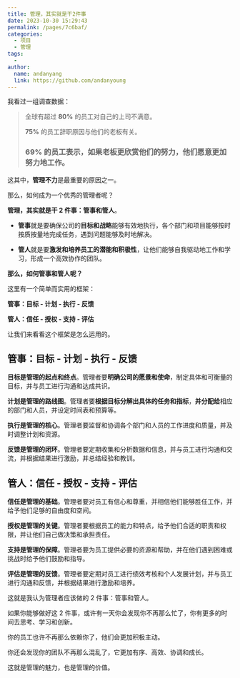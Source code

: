 ```yaml
---
title: 管理，其实就是干2件事
date: 2023-10-30 15:29:43
permalink: /pages/7c6baf/
categories:
  - 项目
  - 管理
tags:
  -
author:
  name: andanyang
  link: https://github.com/andanyoung
---
```


我看过一组调查数据：

> 全球有超过 **80%** 的员工对自己的上司不满意。
>
> **75%** 的员工辞职原因与他们的老板有关。
>
> ### **69%** 的员工表示，如果老板更欣赏他们的努力，他们愿意更加努力地工作。

这其中，**管理不力**是最重要的原因之一。

那么，如何成为一个优秀的管理者呢？

**管理，其实就是干 2 件事：管事和管人**。

- **管事**就是要确保公司的**目标和战略**能够有效地执行，各个部门和项目能够按时按质按量地完成任务，遇到问题能够及时地解决。

- **管人**就是要**激发和培养员工的潜能和积极性**，让他们能够自我驱动地工作和学习，形成一个高效协作的团队。

**那么，如何管事和管人呢？**

这里有一个简单而实用的框架：

**管事：目标 - 计划 - 执行 - 反馈**

**管人：信任 - 授权 - 支持 - 评估**

让我们来看看这个框架是怎么运用的。

## **管事：目标 - 计划 - 执行 - 反馈**

**目标是管理的起点和终点**。管理者要**明确公司的愿景和使命**，制定具体和可衡量的目标，并与员工进行沟通和达成共识。

**计划是管理的路线图**。管理者要**根据目标分解出具体的任务和指标**，**并分配给**相应的部门和人员，并设定时间表和预算等。

**执行是管理的核心**。管理者要监督和协调各个部门和人员的工作进度和质量，并及时调整计划和资源。

**反馈是管理的闭环**。管理者要定期收集和分析数据和信息，并与员工进行沟通和交流，并根据结果进行激励，并总结经验和教训。

## **管人：信任 - 授权 - 支持 - 评估**

**信任是管理的基础**。管理者要对员工有信心和尊重，并相信他们能够胜任工作，并给予他们足够的自由度和空间。

**授权是管理的关键**。管理者要根据员工的能力和特点，给予他们合适的职责和权限，并让他们自己做决策和承担责任。

**支持是管理的保障**。管理者要为员工提供必要的资源和帮助，并在他们遇到困难或挑战时给予他们鼓励和指导。

**评估是管理的反馈**。管理者要定期对员工进行绩效考核和个人发展计划，并与员工进行沟通和反馈，并根据结果进行激励和培养。

这就是我认为管理者应该做的 2 件事：管事和管人。

如果你能够做好这 2 件事，或许有一天你会发现你不再那么忙了，你有更多的时间去思考、学习和创新。

你的员工也许不再那么依赖你了，他们会更加积极主动。

你还会发现你的团队不再那么混乱了，它更加有序、高效、协调和成长。

这就是管理的魅力，也是管理的价值。
